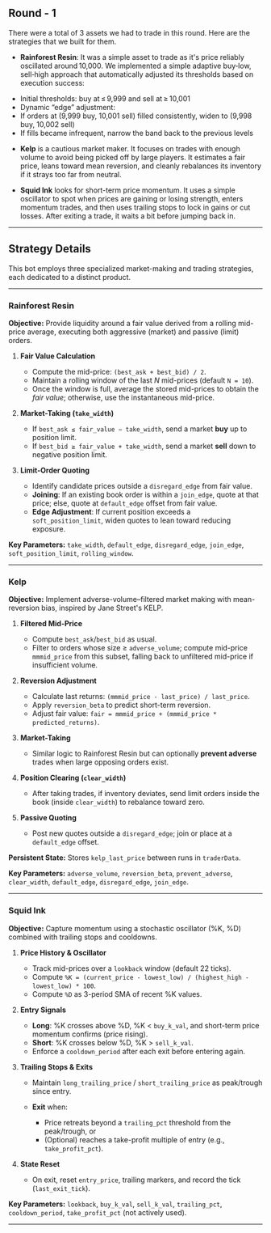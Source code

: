 ## Round - 1

There were a total of 3 assets we had to trade in this round. Here are the strategies that we built for them.

* **Rainforest Resin**: It was a simple asset to trade as it's price reliably oscillated around 10,000. We implemented a simple adaptive buy‑low, sell‑high approach that automatically adjusted its thresholds based on execution success:

- Initial thresholds: buy at ≤ 9,999 and sell at ≥ 10,001
- Dynamic “edge” adjustment:
- If orders at (9,999 buy, 10,001 sell) filled consistently, widen to (9,998 buy, 10,002 sell)
- If fills became infrequent, narrow the band back to the previous levels

* **Kelp** is a cautious market maker. It focuses on trades with enough volume to avoid being picked off by large players. It estimates a fair price, leans toward mean reversion, and cleanly rebalances its inventory if it strays too far from neutral.

* **Squid Ink** looks for short-term price momentum. It uses a simple oscillator to spot when prices are gaining or losing strength, enters momentum trades, and then uses trailing stops to lock in gains or cut losses. After exiting a trade, it waits a bit before jumping back in.

---

## Strategy Details

This bot employs three specialized market-making and trading strategies, each dedicated to a distinct product.

---

### Rainforest Resin

**Objective:** Provide liquidity around a fair value derived from a rolling mid-price average, executing both aggressive (market) and passive (limit) orders.

1. **Fair Value Calculation**

   * Compute the mid-price: `(best_ask + best_bid) / 2`.
   * Maintain a rolling window of the last *N* mid-prices (default `N = 10`).
   * Once the window is full, average the stored mid-prices to obtain the *fair value*; otherwise, use the instantaneous mid-price.

2. **Market-Taking (`take_width`)**

   * If `best_ask ≤ fair_value − take_width`, send a market **buy** up to position limit.
   * If `best_bid ≥ fair_value + take_width`, send a market **sell** down to negative position limit.

3. **Limit-Order Quoting**

   * Identify candidate prices outside a `disregard_edge` from fair value.
   * **Joining**: If an existing book order is within a `join_edge`, quote at that price; else, quote at `default_edge` offset from fair value.
   * **Edge Adjustment**: If current position exceeds a `soft_position_limit`, widen quotes to lean toward reducing exposure.

**Key Parameters:** `take_width`, `default_edge`, `disregard_edge`, `join_edge`, `soft_position_limit`, `rolling_window`.

---

### Kelp

**Objective:** Implement adverse-volume–filtered market making with mean-reversion bias, inspired by Jane Street's KELP.

1. **Filtered Mid-Price**

   * Compute `best_ask`/`best_bid` as usual.
   * Filter to orders whose size ≥ `adverse_volume`; compute mid-price `mmmid_price` from this subset, falling back to unfiltered mid-price if insufficient volume.

2. **Reversion Adjustment**

   * Calculate last returns: `(mmmid_price - last_price) / last_price`.
   * Apply `reversion_beta` to predict short-term reversion.
   * Adjust fair value: `fair = mmmid_price + (mmmid_price * predicted_returns)`.

3. **Market-Taking**

   * Similar logic to Rainforest Resin but can optionally **prevent adverse** trades when large opposing orders exist.

4. **Position Clearing (`clear_width`)**

   * After taking trades, if inventory deviates, send limit orders inside the book (inside `clear_width`) to rebalance toward zero.

5. **Passive Quoting**

   * Post new quotes outside a `disregard_edge`; join or place at a `default_edge` offset.

**Persistent State:** Stores `kelp_last_price` between runs in `traderData`.

**Key Parameters:** `adverse_volume`, `reversion_beta`, `prevent_adverse`, `clear_width`, `default_edge`, `disregard_edge`, `join_edge`.

---

### Squid Ink

**Objective:** Capture momentum using a stochastic oscillator (%K, %D) combined with trailing stops and cooldowns.

1. **Price History & Oscillator**

   * Track mid-prices over a `lookback` window (default 22 ticks).
   * Compute `%K = (current_price - lowest_low) / (highest_high - lowest_low) * 100`.
   * Compute `%D` as 3-period SMA of recent %K values.

2. **Entry Signals**

   * **Long**: %K crosses above %D, %K < `buy_k_val`, and short-term price momentum confirms (price rising).
   * **Short**: %K crosses below %D, %K > `sell_k_val`.
   * Enforce a `cooldown_period` after each exit before entering again.

3. **Trailing Stops & Exits**

   * Maintain `long_trailing_price` / `short_trailing_price` as peak/trough since entry.
   * **Exit** when:

     * Price retreats beyond a `trailing_pct` threshold from the peak/trough, or
     * (Optional) reaches a take-profit multiple of entry (e.g., `take_profit_pct`).

4. **State Reset**

   * On exit, reset `entry_price`, trailing markers, and record the tick (`last_exit_tick`).

**Key Parameters:** `lookback`, `buy_k_val`, `sell_k_val`, `trailing_pct`, `cooldown_period`, `take_profit_pct` (not actively used).

---
